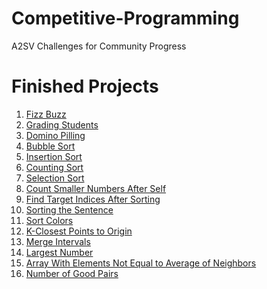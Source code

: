 # Competitive-Programming
A2SV Challenges for Community Progress






# Finished Projects

1) [Fizz Buzz](https://github.com/CodEZ47/Competitive-Programming/blob/main/Fizz%20Buzz/fizz-buzz.js)
2) [Grading Students](https://github.com/CodEZ47/Competitive-Programming/blob/main/Grading%20Students/grading-students.js)
3) [Domino Pilling](https://github.com/CodEZ47/Competitive-Programming/blob/main/Domino%20Piling/domino_piling.cpp)
4) [Bubble Sort](https://github.com/CodEZ47/Competitive-Programming/blob/main/Bubble%20Sort/bubble-sort.js)
5) [Insertion Sort](https://github.com/CodEZ47/Competitive-Programming/blob/main/Insertion%20Sort/insertion-sort.js)
6) [Counting Sort](https://github.com/CodEZ47/Competitive-Programming/blob/main/Counting%20Sort/counting-sort.js)
7) [Selection Sort](https://github.com/CodEZ47/Competitive-Programming/blob/main/Selection%20Sort/selection-sort.js)
8) [Count Smaller Numbers After Self](https://github.com/CodEZ47/Competitive-Programming/blob/main/Count%20Smaller%20Numbers%20After%20Self/CSNAS.js)
9) [Find Target Indices After Sorting](https://github.com/CodEZ47/Competitive-Programming/blob/main/Find%20Target%20Indices%20After%20Sorting/FTIAS.js)
10) [Sorting the Sentence](https://github.com/CodEZ47/Competitive-Programming/blob/main/Sorting%20the%20Sentence/sos.js)
11) [Sort Colors](https://github.com/CodEZ47/Competitive-Programming/blob/main/Sort%20Colors/sort-colors.js)
12) [K-Closest Points to Origin](https://github.com/CodEZ47/Competitive-Programming/blob/main/K%20Closest%20Points%20to%20Origin/KCPO.js)
13) [Merge Intervals](https://github.com/CodEZ47/Competitive-Programming/blob/main/Merge%20Intervals/merge-intervals.js)
14) [Largest Number](https://github.com/CodEZ47/Competitive-Programming/blob/main/Largest%20Number/largest-number.js)
15) [Array With Elements Not Equal to Average of Neighbors](https://github.com/CodEZ47/Competitive-Programming/blob/main/Array%20With%20Elements%20Not%20Equal%20to%20Average%20of%20Neighbors/AWENEAN.js)
16) [Number of Good Pairs](https://github.com/CodEZ47/Competitive-Programming/blob/main/Number%20of%20Good%20Pairs/NoGP.js)
